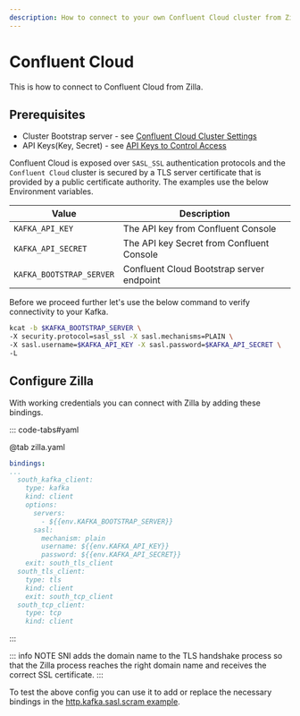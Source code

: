 ```yaml
---
description: How to connect to your own Confluent Cloud cluster from Zilla.
---
```


# Confluent Cloud

This is how to connect to Confluent Cloud from Zilla.

## Prerequisites

- Cluster Bootstrap server - see [Confluent Cloud Cluster Settings](https://docs.confluent.io/cloud/current/clusters/broker-config.html)
- API Keys(Key, Secret) - see [API Keys to Control Access](https://docs.confluent.io/cloud/current/access-management/authenticate/api-keys/api-keys.html)

Confluent Cloud is exposed over `SASL_SSL` authentication protocols and the `Confluent Cloud` cluster is secured by a TLS server certificate that is provided by a public certificate authority. The examples use the below Environment variables.

| Value                    | Description                               |
| ------------------------ | ----------------------------------------- |
| `KAFKA_API_KEY`          | The API key from Confluent Console        |
| `KAFKA_API_SECRET`       | The API key Secret from Confluent Console |
| `KAFKA_BOOTSTRAP_SERVER` | Confluent Cloud Bootstrap server endpoint |

Before we proceed further let's use the below command to verify connectivity to your Kafka.

```bash
kcat -b $KAFKA_BOOTSTRAP_SERVER \
-X security.protocol=sasl_ssl -X sasl.mechanisms=PLAIN \
-X sasl.username=$KAFKA_API_KEY -X sasl.password=$KAFKA_API_SECRET \
-L
```

## Configure Zilla

With working credentials you can connect with Zilla by adding these bindings.

::: code-tabs#yaml

@tab zilla.yaml

```yaml
bindings:
...
  south_kafka_client:
    type: kafka
    kind: client
    options:
      servers:
        - ${{env.KAFKA_BOOTSTRAP_SERVER}}
      sasl:
        mechanism: plain
        username: ${{env.KAFKA_API_KEY}}
        password: ${{env.KAFKA_API_SECRET}}
    exit: south_tls_client
  south_tls_client:
    type: tls
    kind: client
    exit: south_tcp_client
  south_tcp_client:
    type: tcp
    kind: client
```

:::

::: info NOTE
SNI adds the domain name to the TLS handshake process so that the Zilla process reaches the right domain name and receives the correct SSL certificate.
:::

To test the above config you can use it to add or replace the necessary bindings in the [http.kafka.sasl.scram example](https://github.com/aklivity/zilla-examples/tree/main/http.kafka.sasl.scram).
